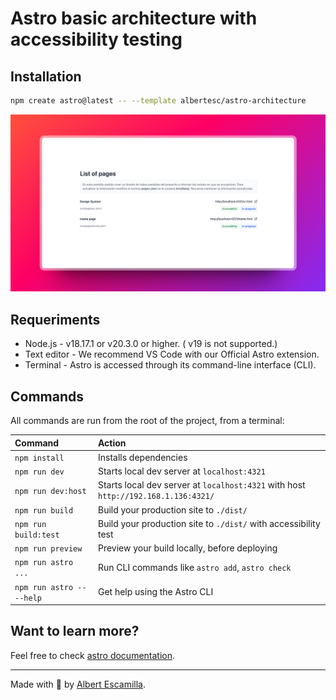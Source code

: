 # Astro basic architecture with accessibility testing

## Installation

```sh
npm create astro@latest -- --template albertesc/astro-architecture
```

![just-the-basics](https://github.com/albertesc/astro-architecture/blob/main/screen.png)

## Requeriments

* Node.js - v18.17.1 or v20.3.0 or higher. ( v19 is not supported.)
* Text editor - We recommend VS Code with our Official Astro extension.
* Terminal - Astro is accessed through its command-line interface (CLI).

## Commands

All commands are run from the root of the project, from a terminal:

| Command                   | Action                                                                             |
| :------------------------ | :--------------------------------------------------------------------------------- |
| `npm install`             | Installs dependencies                                                              |
| `npm run dev`             | Starts local dev server at `localhost:4321`                                        |
| `npm run dev:host`        | Starts local dev server at `localhost:4321` with host `http://192.168.1.136:4321/` |
| `npm run build`           | Build your production site to `./dist/`                                            |
| `npm run build:test`      | Build your production site to `./dist/` with accessibility test                    |
| `npm run preview`         | Preview your build locally, before deploying                                       |
| `npm run astro ...`       | Run CLI commands like `astro add`, `astro check`                                   |
| `npm run astro -- --help` | Get help using the Astro CLI                                                       |

## Want to learn more?

Feel free to check [astro documentation](https://docs.astro.build).

---

Made with 🤍 by [Albert Escamilla](https://albertesc.dev).